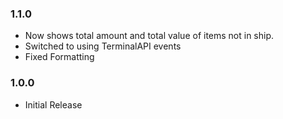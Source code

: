 ### 1.1.0

- Now shows total amount and total value of items not in ship.
- Switched to using TerminalAPI events
- Fixed Formatting

### 1.0.0

- Initial Release
